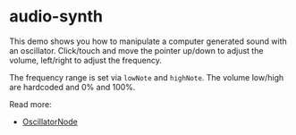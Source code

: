 audio-synth
============

This demo shows you how to manipulate a computer generated sound with an oscillator. Click/touch and move the pointer up/down to adjust the volume, left/right to adjust the frequency.

The frequency range is set via ```lowNote``` and ```highNote```. The volume low/high are hardcoded and 0% and 100%.

Read more:
* [OscillatorNode](https://developer.mozilla.org/en-US/docs/Web/API/OscillatorNode)
